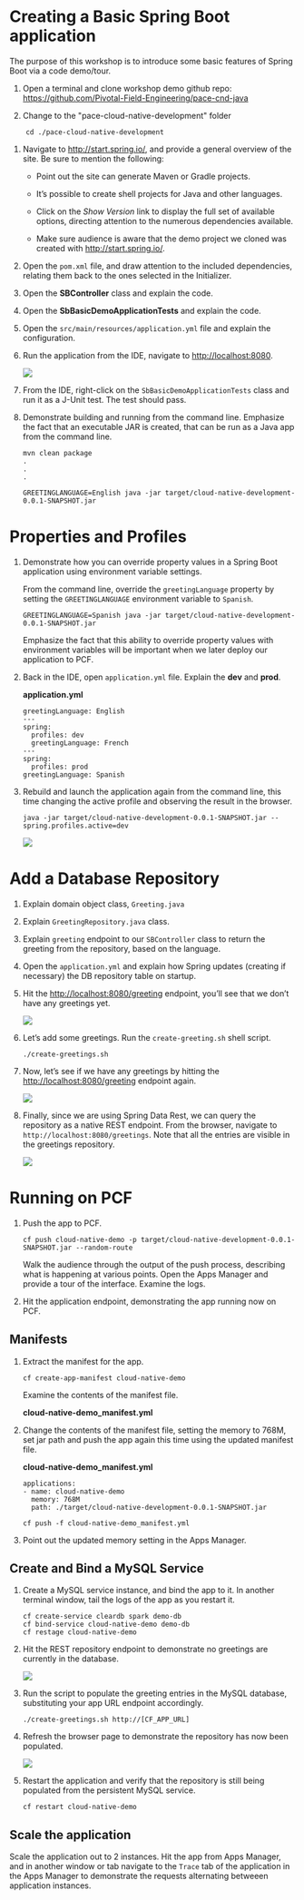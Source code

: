 Creating a Basic Spring Boot application
========================================

The purpose of this workshop is to introduce some basic features of
Spring Boot via a code demo/tour.

1. Open a terminal and clone workshop demo github repo: <https://github.com/Pivotal-Field-Engineering/pace-cnd-java>

1. Change to the "pace-cloud-native-development" folder

```
    cd ./pace-cloud-native-development
```

1.  Navigate to <http://start.spring.io/>, and provide a general
    overview of the site. Be sure to mention the following:

    -   Point out the site can generate Maven or Gradle projects.

    -   It’s possible to create shell projects for Java and other
        languages.

    -   Click on the *Show Version* link to display the full set of
        available options, directing attention to the numerous
        dependencies available.
        
    -   Make sure audience is aware that the demo project we cloned was created with <http://start.spring.io/>. 

1.  Open the `pom.xml` file, and draw attention to the included
    dependencies, relating them back to the ones selected in the
    Initializer.

1.  Open the **SBController** class and explain the code. 
    
1.  Open the **SbBasicDemoApplicationTests** and explain the code.

1.  Open the `src/main/resources/application.yml` file and explain the configuration.

1.  Run the application from the IDE, navigate to
    <http://localhost:8080>.

    ![](img/greeting-lang.png)

1.  From the IDE, right-click on the `SbBasicDemoApplicationTests` class
    and run it as a J-Unit test. The test should pass.

2.  Demonstrate building and running from the command line. Emphasize
    the fact that an executable JAR is created, that can be run as a
    Java app from the command line.

    ```
    mvn clean package
    .
    .
    .
 
    GREETINGLANGUAGE=English java -jar target/cloud-native-development-0.0.1-SNAPSHOT.jar
    ```

Properties and Profiles
=======================

1.  Demonstrate how you can override property values in a Spring Boot
    application using environment variable settings.

    From the command line, override the `greetingLanguage` property by
    setting the `GREETINGLANGUAGE` environment variable to `Spanish`.

    ```
    GREETINGLANGUAGE=Spanish java -jar target/cloud-native-development-0.0.1-SNAPSHOT.jar
    ```

    Emphasize the fact that this ability to override property values with 
    environment variables will be important when we later deploy our application to PCF.

1.  Back in the IDE, open `application.yml` file. Explain the **dev** and **prod**. 

    **application.yml**
    ```
    greetingLanguage: English
    ---
    spring:
      profiles: dev
      greetingLanguage: French
    ---
    spring:
      profiles: prod
    greetingLanguage: Spanish
    ```

1.  Rebuild and launch the application again from the command line, this
    time changing the active profile and observing the result in the
    browser.

    ```
    java -jar target/cloud-native-development-0.0.1-SNAPSHOT.jar --spring.profiles.active=dev
    ```

    ![](img/dev-profile.png)

Add a Database Repository
=========================

1.  Explain domain object class, `Greeting.java`

1.  Explain `GreetingRepository.java` class.

1.  Explain `greeting` endpoint to our `SBController` class to
    return the greeting from the repository, based on the language. 

1.  Open the `application.yml` and explain how Spring 
    updates (creating if necessary) the DB repository table on startup.

1.  Hit the <http://localhost:8080/greeting> endpoint, you’ll see that
    we don’t have any greetings yet.

    ![](img/greeting-not-found.png)

1.  Let’s add some greetings. Run the `create-greeting.sh`
    shell script. 
   
    ```
    ./create-greetings.sh
    ```
    
1.  Now, let’s see if we have any greetings by hitting the
    <http://localhost:8080/greeting> endpoint again.

    ![](img/greeting-hola.png)

1.  Finally, since we are using Spring Data Rest, we can query the
    repository as a native REST endpoint. From the browser, navigate to
    `http://localhost:8080/greetings`. Note that all the entries are
    visible in the greetings repository.

    ![](img/rest-repo-local-populated.png)

Running on PCF
==============

1.  Push the app to PCF.

    ```
    cf push cloud-native-demo -p target/cloud-native-development-0.0.1-SNAPSHOT.jar --random-route
    ```

    Walk the audience through the output of the push process, describing what 
    is happening at various points. Open the Apps Manager and provide a tour of the interface. Examine the logs.

1.  Hit the application endpoint, demonstrating the app running now on
    PCF.

Manifests
---------

1.  Extract the manifest for the app.

    ```
    cf create-app-manifest cloud-native-demo
    ```

    Examine the contents of the manifest file.

    **cloud-native-demo_manifest.yml**

1.  Change the contents of the manifest file, setting the memory to
    768M, set jar path and push the app again this time using the updated manifest
    file.

    **cloud-native-demo_manifest.yml**
    ```
    applications:
    - name: cloud-native-demo
      memory: 768M
      path: ./target/cloud-native-development-0.0.1-SNAPSHOT.jar
    ```

    ```
    cf push -f cloud-native-demo_manifest.yml
    ```

1.  Point out the updated memory setting in the Apps Manager.

Create and Bind a MySQL Service
-------------------------------

1.  Create a MySQL service instance, and bind the app to it. In another
    terminal window, tail the logs of the app as you restart it.

    ```
    cf create-service cleardb spark demo-db
    cf bind-service cloud-native-demo demo-db
    cf restage cloud-native-demo
    ```

1.  Hit the REST repository endpoint to demonstrate no greetings are
    currently in the database.

    ![](img/rest-no-greetings.png)

1.  Run the script to populate the greeting entries in the MySQL
    database, substituting your app URL endpoint accordingly.
    
    ```
    ./create-greetings.sh http://[CF_APP_URL]
    ```

1.  Refresh the browser page to demonstrate the repository has now been
    populated.

    ![](img/rest-repo-populated.png)

1.  Restart the application and verify that the repository is still
    being populated from the persistent MySQL service.

    ```
    cf restart cloud-native-demo
    ```

Scale the application
---------------------

Scale the application out to 2 instances. Hit the app from Apps Manager,
and in another window or tab navigate to the `Trace` tab of the
application in the Apps Manager to demonstrate the requests alternating
betweeen application instances.
